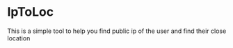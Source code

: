 # IpToLoc
This is a simple tool to help you find public ip of the user and find their close location
